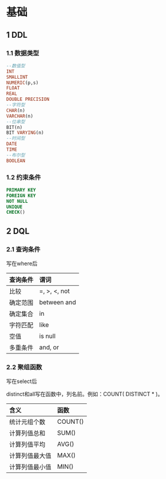 # 基础

## 1 DDL

### 1.1 数据类型

```sql
--数值型
INT
SMALLINT
NUMERIC(p,s)
FLOAT
REAL
DOUBLE PRECISION
--字符型
CHAR(n)
VARCHAR(n)
--位串型
BIT(n)
BIT VARYING(n)
--时间型
DATE
TIME
--布尔型
BOOLEAN
```

### 1.2 约束条件

```sql
PRIMARY KEY
FOREIGN KEY
NOT NULL
UNIQUE
CHECK()

```

## 2 DQL

### 2.1 查询条件

写在where后

| 查询条件 | 谓词 |
| :--- | :--- |
| 比较 | =, &gt;, &lt;, not |
| 确定范围 | between and |
| 确定集合 | in |
| 字符匹配 | like |
| 空值 | is null |
| 多重条件 | and, or |

### 2.2 聚组函数

写在select后

distinct和all写在函数中，列名前。例如：COUNT\( DISTINCT \* \)。

| 含义 | 函数 |
| :--- | :--- |
| 统计元组个数 | COUNT\(\) |
| 计算列值总和 | SUM\(\) |
| 计算列值平均 | AVG\(\) |
| 计算列值最大值 | MAX\(\) |
| 计算列值最小值 | MIN\(\) |

